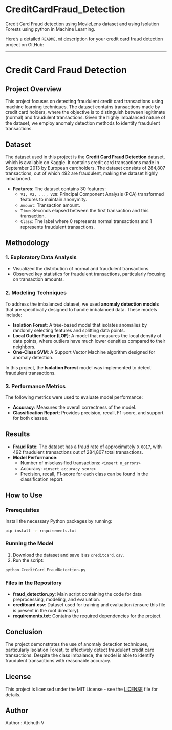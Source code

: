 # CreditCardFraud_Detection
 Credit Card Fraud detection using MovieLens dataset and using Isolation Forests using python in Machine Learning.

Here’s a detailed `README.md` description for your credit card fraud detection project on GitHub:

---

# Credit Card Fraud Detection

## Project Overview

This project focuses on detecting fraudulent credit card transactions using machine learning techniques. The dataset contains transactions made by credit card holders, where the objective is to distinguish between legitimate (normal) and fraudulent transactions. Given the highly imbalanced nature of the dataset, we employ anomaly detection methods to identify fraudulent transactions.

## Dataset

The dataset used in this project is the **Credit Card Fraud Detection** dataset, which is available on Kaggle. It contains credit card transactions made in September 2013 by European cardholders. The dataset consists of 284,807 transactions, out of which 492 are fraudulent, making the dataset highly imbalanced.

- **Features**: The dataset contains 30 features:
  - `V1, V2, ..., V28`: Principal Component Analysis (PCA) transformed features to maintain anonymity.
  - `Amount`: Transaction amount.
  - `Time`: Seconds elapsed between the first transaction and this transaction.
  - `Class`: The label where 0 represents normal transactions and 1 represents fraudulent transactions.

## Methodology

### 1. **Exploratory Data Analysis**
   - Visualized the distribution of normal and fraudulent transactions.
   - Observed key statistics for fraudulent transactions, particularly focusing on transaction amounts.

### 2. **Modeling Techniques**
   To address the imbalanced dataset, we used **anomaly detection models** that are specifically designed to handle imbalanced data. These models include:
   
   - **Isolation Forest**: A tree-based model that isolates anomalies by randomly selecting features and splitting data points.
   - **Local Outlier Factor (LOF)**: A model that measures the local density of data points, where outliers have much lower densities compared to their neighbors.
   - **One-Class SVM**: A Support Vector Machine algorithm designed for anomaly detection.

   In this project, the **Isolation Forest** model was implemented to detect fraudulent transactions.

### 3. **Performance Metrics**
   The following metrics were used to evaluate model performance:
   - **Accuracy**: Measures the overall correctness of the model.
   - **Classification Report**: Provides precision, recall, F1-score, and support for both classes.

## Results

- **Fraud Rate**: The dataset has a fraud rate of approximately `0.0017`, with 492 fraudulent transactions out of 284,807 total transactions.
- **Model Performance**:
  - Number of misclassified transactions: `<insert n_errors>`
  - Accuracy: `<insert accuracy_score>`
  - Precision, recall, F1-score for each class can be found in the classification report.

## How to Use

### Prerequisites

Install the necessary Python packages by running:

```bash
pip install -r requirements.txt
```

### Running the Model

1. Download the dataset and save it as `creditcard.csv`.
2. Run the script:

```bash
python CreditCard_FraudDetection.py
```

### Files in the Repository

- **fraud_detection.py**: Main script containing the code for data preprocessing, modeling, and evaluation.
- **creditcard.csv**: Dataset used for training and evaluation (ensure this file is present in the root directory).
- **requirements.txt**: Contains the required dependencies for the project.

## Conclusion

The project demonstrates the use of anomaly detection techniques, particularly Isolation Forest, to effectively detect fraudulent credit card transactions. Despite the class imbalance, the model is able to identify fraudulent transactions with reasonable accuracy.

## License

This project is licensed under the MIT License - see the [LICENSE](LICENSE) file for details.

## Author

Author : Atchuth V
